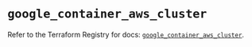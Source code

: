 # `google_container_aws_cluster`

Refer to the Terraform Registry for docs: [`google_container_aws_cluster`](https://registry.terraform.io/providers/hashicorp/google/5.33.0/docs/resources/container_aws_cluster).
